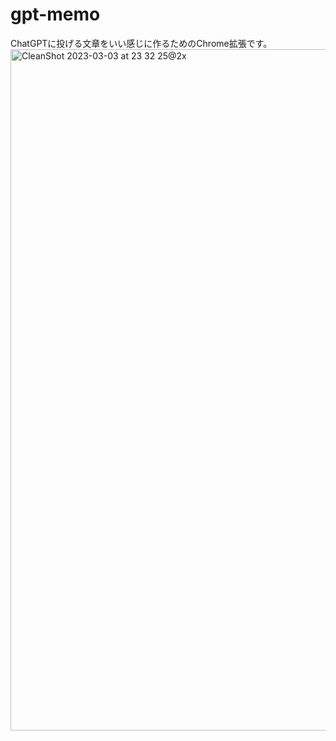 # gpt-memo
ChatGPTに投げる文章をいい感じに作るためのChrome拡張です。
<img width="1090" alt="CleanShot 2023-03-03 at 23 32 25@2x" src="https://user-images.githubusercontent.com/38527299/222746953-7ce6d1e0-382b-41f3-9bc0-07dcc30aebdf.png">
